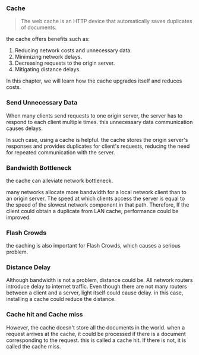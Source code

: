 ### Cache

> The web cache is an HTTP device that automatically saves duplicates of documents.

the cache offers benefits such as:
1. Reducing network costs and unnecessary data.
2. Minimizing network delays.
3. Decreasing requests to the origin server.
4. Mitigating distance delays.

In this chapter, we will learn how the cache upgrades itself and reduces costs.


### Send Unnecessary Data

When many clients send requests to one origin server, the server has to respond to each client multiple times.
this unnecessary data communication causes delays. 

In such case, using a cache is helpful. 
the cache stores the origin server's responses and provides duplicates for client's requests, reducing the need for repeated communication with the server.


### Bandwidth Bottleneck

the cache can alleviate network bottleneck. 

many networks allocate more bandwidth for a local network client than to an origin server.
The speed at which clients access the server is equal to the speed of the slowest network component in that path.
Therefore, If the client could obtain a duplicate from LAN cache, performance could be improved.


### Flash Crowds

the caching is also important for Flash Crowds, which causes a serious problem.

### Distance Delay

Although bandwidth is not a problem, distance could be. 
All network routers introduce delay to internet traffic.
Even though there are not many routers between a client and a server, 
light itself could cause delay.
in this case, installing a cache could reduce the distance. 

### Cache hit and Cache miss

However, the cache doesn't store all the documents in the world. 
when a request arrives at the cache, 
it could be processed if there is a document corresponding to the request.
this is called a cache hit. If there is not, it is called the cache miss.
